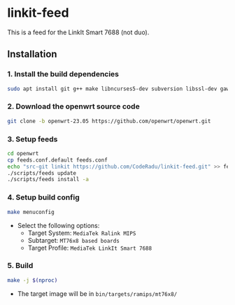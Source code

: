 # linkit-feed

This is a feed for the LinkIt Smart 7688 (not duo).

## Installation

### 1. Install the build dependencies

```sh
sudo apt install git g++ make libncurses5-dev subversion libssl-dev gawk libxml-parser-perl unzip wget python3 xz-utils flex bzip2
```

### 2. Download the openwrt source code

```sh
git clone -b openwrt-23.05 https://github.com/openwrt/openwrt.git
```

### 3. Setup feeds

```sh
cd openwrt
cp feeds.conf.default feeds.conf
echo "src-git linkit https://github.com/CodeRadu/linkit-feed.git" >> feeds.conf
./scripts/feeds update
./scripts/feeds install -a
```

### 4. Setup build config

```sh
make menuconfig
```

- Select the following options:
  - Target System: `MediaTek Ralink MIPS`
  - Subtarget: `MT76x8 based boards`
  - Target Profile: `MediaTek LinkIt Smart 7688`

### 5. Build

```sh
make -j $(nproc)
```

- The target image will be in `bin/targets/ramips/mt76x8/`
